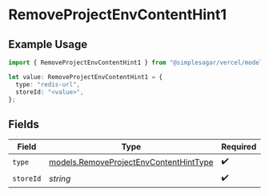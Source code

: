 # RemoveProjectEnvContentHint1

## Example Usage

```typescript
import { RemoveProjectEnvContentHint1 } from "@simplesagar/vercel/models/removeprojectenvop.js";

let value: RemoveProjectEnvContentHint1 = {
  type: "redis-url",
  storeId: "<value>",
};
```

## Fields

| Field                                                                                  | Type                                                                                   | Required                                                                               | Description                                                                            |
| -------------------------------------------------------------------------------------- | -------------------------------------------------------------------------------------- | -------------------------------------------------------------------------------------- | -------------------------------------------------------------------------------------- |
| `type`                                                                                 | [models.RemoveProjectEnvContentHintType](../models/removeprojectenvcontenthinttype.md) | :heavy_check_mark:                                                                     | N/A                                                                                    |
| `storeId`                                                                              | *string*                                                                               | :heavy_check_mark:                                                                     | N/A                                                                                    |